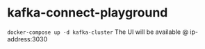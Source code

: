 # kafka-connect-playground
`docker-compose up -d kafka-cluster`
The UI will be available @ ip-address:3030

